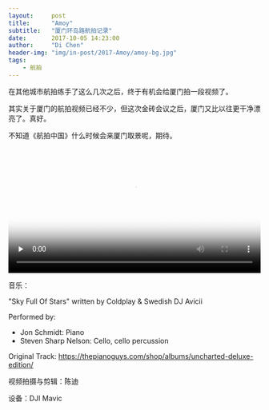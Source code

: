 ```yaml
---
layout:     post
title:      "Amoy"
subtitle:   "厦门环岛路航拍记录"
date:       2017-10-05 14:23:00
author:     "Di Chen"
header-img: "img/in-post/2017-Amoy/amoy-bg.jpg"
tags:
    - 航拍 
---
```


在其他城市航拍练手了这么几次之后，终于有机会给厦门拍一段视频了。

其实关于厦门的航拍视频已经不少，但这次金砖会议之后，厦门又比以往更干净漂亮了。真好。

不知道《航拍中国》什么时候会来厦门取景呢，期待。

<video width="100%" poster="/img/in-post/2017-Amoy/amoy-poster.jpg" controls="" preload="none" type="video/mp4">  
<source src="http://video.chendi.me/videos/Amoy2017.mp4">  
</video>

音乐：

"Sky Full Of Stars" written by Coldplay & Swedish DJ Avicii

Performed by: 
 - Jon Schmidt: Piano
 - Steven Sharp Nelson: Cello, cello percussion

Original Track: https://thepianoguys.com/shop/albums/uncharted-deluxe-edition/

视频拍摄与剪辑：陈迪

设备：DJI Mavic

